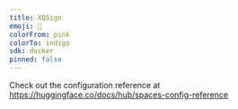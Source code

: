 ```yaml
---
title: XQSign
emoji: 🦀
colorFrom: pink
colorTo: indigo
sdk: docker
pinned: false
---
```


Check out the configuration reference at https://huggingface.co/docs/hub/spaces-config-reference
